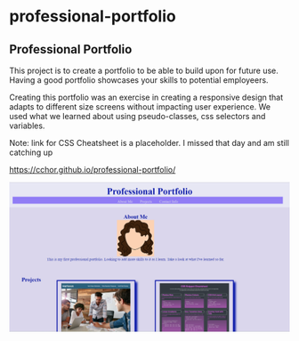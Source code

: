 # professional-portfolio

## Professional Portfolio

This project is to create a portfolio to be able to build upon for future use. Having a good portfolio showcases your skills to potential employeers. 

Creating this portfolio was an exercise in creating a responsive design that adapts to different size screens without impacting user experience. We used what we learned about using pseudo-classes, css selectors and variables.

Note: link for CSS Cheatsheet is a placeholder. I missed that day and am still catching up


https://cchor.github.io/professional-portfolio/

<img src="./assets/images/professional portfolio finished page.png">